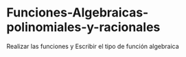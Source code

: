 # Funciones-Algebraicas-polinomiales-y-racionales
Realizar las funciones y Escribir el tipo de función algebraica
